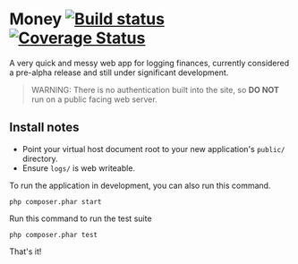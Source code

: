 # Money [![Build status](https://img.shields.io/travis/TechWilk/money.svg)](https://travis-ci.org/TechWilk/money) [![Coverage Status](https://coveralls.io/repos/github/TechWilk/money/badge.svg?branch=master)](https://coveralls.io/github/TechWilk/money?branch=master)

A very quick and messy web app for logging finances, currently considered a pre-alpha release and still under significant development.

> WARNING: There is no authentication built into the site, so **DO NOT** run on a public facing web server.

## Install notes

* Point your virtual host document root to your new application's `public/` directory.
* Ensure `logs/` is web writeable.

To run the application in development, you can also run this command. 

	php composer.phar start

Run this command to run the test suite

	php composer.phar test

That's it!